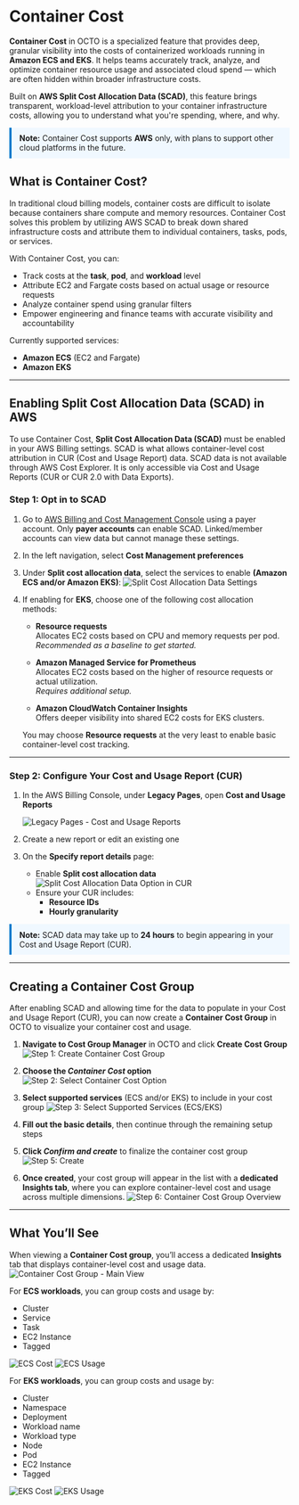 # Container Cost

**Container Cost** in OCTO is a specialized feature that provides deep, granular visibility into the costs of containerized workloads running in **Amazon ECS and EKS**. It helps teams accurately track, analyze, and optimize container resource usage and associated cloud spend — which are often hidden within broader infrastructure costs.

Built on **AWS Split Cost Allocation Data (SCAD)**, this feature brings transparent, workload-level attribution to your container infrastructure costs, allowing you to understand what you're spending, where, and why.

<div style="border-left: 4px solid #007acc; padding: 0.75em 1em; background-color: #f0f8ff;">
  <strong>Note:</strong> Container Cost supports <strong>AWS</strong> only, with plans to support other cloud platforms in the future.
</div>

## What is Container Cost?

In traditional cloud billing models, container costs are difficult to isolate because containers share compute and memory resources. Container Cost solves this problem by utilizing AWS SCAD to break down shared infrastructure costs and attribute them to individual containers, tasks, pods, or services.

With Container Cost, you can:

- Track costs at the **task**, **pod**, and **workload** level
- Attribute EC2 and Fargate costs based on actual usage or resource requests
- Analyze container spend using granular filters
- Empower engineering and finance teams with accurate visibility and accountability

Currently supported services:

- **Amazon ECS** (EC2 and Fargate)
- **Amazon EKS**

---

## Enabling Split Cost Allocation Data (SCAD) in AWS

To use Container Cost, **Split Cost Allocation Data (SCAD)** must be enabled in your AWS Billing settings. SCAD is what allows container-level cost attribution in CUR (Cost and Usage Report) data. SCAD data is not available through AWS Cost Explorer. It is only accessible via Cost and Usage Reports (CUR or CUR 2.0 with Data Exports).

### Step 1: Opt in to SCAD

1. Go to [AWS Billing and Cost Management Console](https://console.aws.amazon.com/costmanagement/) using a payer account. Only **payer accounts** can enable SCAD. Linked/member accounts can view data but cannot manage these settings.

2. In the left navigation, select **Cost Management preferences**

3. Under **Split cost allocation data**, select the services to enable **(Amazon ECS and/or Amazon EKS)**:
   ![Split Cost Allocation Data Settings](https://lh3.googleusercontent.com/d/1hIFzAIkuFSJPzD3Dz-Tb20KeAMGHlMgS)

4. If enabling for **EKS**, choose one of the following cost allocation methods:

    - **Resource requests**  
        Allocates EC2 costs based on CPU and memory requests per pod.  
        _Recommended as a baseline to get started._

    - **Amazon Managed Service for Prometheus**  
        Allocates EC2 costs based on the higher of resource requests or actual utilization.  
        _Requires additional setup._

    - **Amazon CloudWatch Container Insights**  
        Offers deeper visibility into shared EC2 costs for EKS clusters.

    You may choose **Resource requests** at the very least to enable basic container-level cost tracking.

---

### Step 2: Configure Your Cost and Usage Report (CUR)

1. In the AWS Billing Console, under **Legacy Pages**, open **Cost and Usage Reports**

    ![Legacy Pages - Cost and Usage Reports](https://lh3.googleusercontent.com/d/1WRTBwTUr-_TS87JP8k-Y5QpUe1rFAXbI)

2. Create a new report or edit an existing one
3. On the **Specify report details** page:

    - Enable **Split cost allocation data**
        ![Split Cost Allocation Data Option in CUR](https://lh3.googleusercontent.com/d/1KUyrn9nQOPjJ-857WHdoEKd9Zbd7dmd9)
    - Ensure your CUR includes:
        - **Resource IDs**
        - **Hourly granularity**

<div style="border-left: 4px solid #007acc; padding: 0.75em 1em; background-color: #f0f8ff;">
  <strong>Note:</strong> SCAD data may take up to <strong>24 hours</strong> to begin appearing in your Cost and Usage Report (CUR).
</div>


---

## Creating a Container Cost Group

After enabling SCAD and allowing time for the data to populate in your Cost and Usage Report (CUR), you can now create a **Container Cost Group** in OCTO to visualize your container cost and usage.

1. **Navigate to Cost Group Manager** in OCTO and click **Create Cost Group**
      ![Step 1: Create Container Cost Group](https://lh3.googleusercontent.com/d/14UqAxhDJDgyydCncgip87LPv7n8S1cHu)
2. **Choose the _Container Cost_ option**
      ![Step 2: Select Container Cost Option](https://lh3.googleusercontent.com/d/1-jJwaTdGrAAP_Gq5aJsRTMP7iZ8ibu8i)
3. **Select supported services** (ECS and/or EKS) to include in your cost group
      ![Step 3: Select Supported Services (ECS/EKS)](https://lh3.googleusercontent.com/d/1yzhKbDpBBPbKoZ36qilNaDfoJJw9cJer)
4. **Fill out the basic details**, then continue through the remaining setup steps
5. **Click _Confirm and create_** to finalize the container cost group
      ![Step 5: Create](https://lh3.googleusercontent.com/d/1YLcELFX-DxyBB2Qqh_95pGtVLM2XLdyR)

6. **Once created**, your cost group will appear in the list with a **dedicated Insights tab**, where you can explore container-level cost and usage across multiple dimensions.
      ![Step 6: Container Cost Group Overview](https://lh3.googleusercontent.com/d/1Q8s0qTFFaZrdSHAgzrPciN63MwJJ1z5Y)


---

## What You’ll See

When viewing a **Container Cost group**, you’ll access a dedicated **Insights** tab that displays container-level cost and usage data.
      ![Container Cost Group - Main View](https://lh3.googleusercontent.com/d/1gjSTmT8kdnEcVXGo6F5VlXyiVgfEG5uo)

For **ECS workloads**, you can group costs and usage by:

- Cluster
- Service
- Task
- EC2 Instance
- Tagged

![ECS Cost](https://lh3.googleusercontent.com/d/1Ka1L8L2nJ-JDtPztOCWeSiqcp7v9kk9Z)
![ECS Usage](https://lh3.googleusercontent.com/d/1oOGdAGtuo7KAMxssjR8IymTldnTcQHvU)


For **EKS workloads**, you can group costs and usage by:

- Cluster
- Namespace
- Deployment
- Workload name
- Workload type
- Node
- Pod
- EC2 Instance
- Tagged

![EKS Cost](https://lh3.googleusercontent.com/d/1b-Gj529LRL9c5iVHrUexstBmqHxJDsVO)
![EKS Usage](https://lh3.googleusercontent.com/d/1_zBQr66jII9G8_oyev4ZFvg1NImJ6pS1)

